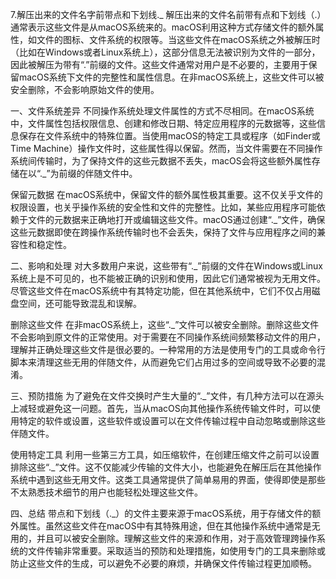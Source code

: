 7.解压出来的文件名字前带点和下划线._ 
解压出来的文件名前带有点和下划线（.）通常表示这些文件是从macOS系统来的。macOS利用这种方式存储文件的额外属性，如文件的图标、文件系统的权限等。当这些文件在macOS系统之外被解压时（比如在Windows或者Linux系统上），这部分信息无法被识别为文件的一部分，因此被解压为带有“.”前缀的文件。这些文件通常对用户是不必要的，主要用于保留macOS系统下文件的完整性和属性信息。在非macOS系统上，这些文件可以被安全删除，不会影响原始文件的使用。

一、文件系统差异
不同操作系统处理文件属性的方式不尽相同。在macOS系统中，文件属性包括权限信息、创建和修改日期、特定应用程序的元数据等，这些信息保存在文件系统中的特殊位置。当使用macOS的特定工具或程序（如Finder或Time Machine）操作文件时，这些属性得以保留。然而，当文件需要在不同操作系统间传输时，为了保持文件的这些元数据不丢失，macOS会将这些额外属性存储在以“._”为前缀的伴随文件中。

保留元数据
在macOS系统中，保留文件的额外属性极其重要。这不仅关乎文件的权限设置，也关乎操作系统的安全性和文件的完整性。比如，某些应用程序可能依赖于文件的元数据来正确地打开或编辑这些文件。macOS通过创建“._”文件，确保这些元数据即使在跨操作系统传输时也不会丢失，保持了文件与应用程序之间的兼容性和稳定性。

二、影响和处理
对大多数用户来说，这些带有“._”前缀的文件在Windows或Linux系统上是不可见的，也不能被正确的识别和使用，因此它们通常被视为无用文件。尽管这些文件在macOS系统中有其特定功能，但在其他系统中，它们不仅占用磁盘空间，还可能导致混乱和误解。

删除这些文件
在非macOS系统上，这些“._”文件可以被安全删除。删除这些文件不会影响到原文件的正常使用。对于需要在不同操作系统间频繁移动文件的用户，理解并正确处理这些文件是很必要的。一种常用的方法是使用专门的工具或命令行脚本来清理这些无用的伴随文件，从而避免它们占用过多的空间或导致不必要的混淆。

三、预防措施
为了避免在文件交换时产生大量的“._”文件，有几种方法可以在源头上减轻或避免这一问题。首先，当从macOS向其他操作系统传输文件时，可以使用特定的软件或设置，这些软件或设置可以在文件传输过程中自动忽略或删除这些伴随文件。

使用特定工具
利用一些第三方工具，如压缩软件，在创建压缩文件之前可以设置排除这些“._”文件。这不仅能减少传输的文件大小，也能避免在解压后在其他操作系统中遇到这些无用文件。这类工具通常提供了简单易用的界面，使得即使是那些不太熟悉技术细节的用户也能轻松处理这些文件。

四、总结
带点和下划线（._）的文件主要来源于macOS系统，用于存储文件的额外属性。虽然这些文件在macOS中有其特殊用途，但在其他操作系统中通常是无用的，并且可以被安全删除。理解这些文件的来源和作用，对于高效管理跨操作系统的文件传输非常重要。采取适当的预防和处理措施，如使用专门的工具来删除或防止这些文件的生成，可以避免不必要的麻烦，并确保文件传输过程更加顺畅。
